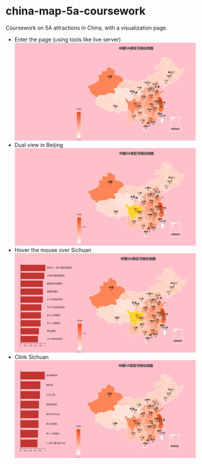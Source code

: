 # china-map-5a-coursework
Coursework on 5A attractions in China, with a visualization page.
- Enter the page (using tools like live server)
![](demo/demo1.png)
- Dual view in Beijing
![](demo/demo2.png)
- Hover the mouse over Sichuan
![](demo/demo3.png)
- Clink Sichuan
![](demo/demo4.png)
